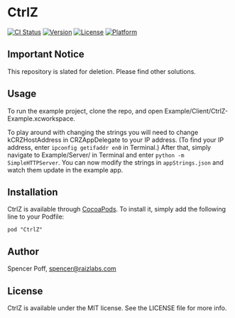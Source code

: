 # CtrlZ

[![CI Status](http://img.shields.io/travis/Raizlabs/CtrlZ.svg?style=flat)](https://travis-ci.org/Raizlabs/CtrlZ)
[![Version](https://img.shields.io/cocoapods/v/CtrlZ.svg?style=flat)](http://cocoadocs.org/docsets/CtrlZ)
[![License](https://img.shields.io/cocoapods/l/CtrlZ.svg?style=flat)](http://cocoadocs.org/docsets/CtrlZ)
[![Platform](https://img.shields.io/cocoapods/p/CtrlZ.svg?style=flat)](http://cocoadocs.org/docsets/CtrlZ)

## Important Notice

This repository is slated for deletion.  Please find other solutions.  

## Usage

To run the example project, clone the repo, and open Example/Client/CtrlZ-Example.xcworkspace.

To play around with changing the strings you will need to change kCRZHostAddress in CRZAppDelegate to your IP address. (To find your IP address, enter `ipconfig getifaddr en0` in Terminal.) After that, simply navigate to Example/Server/ in Terminal and enter `python -m SimpleHTTPServer`. You can now modify the strings in `appStrings.json` and watch them update in the example app.

## Installation

CtrlZ is available through [CocoaPods](http://cocoapods.org). To install
it, simply add the following line to your Podfile:

    pod "CtrlZ"

## Author

Spencer Poff, spencer@raizlabs.com

## License

CtrlZ is available under the MIT license. See the LICENSE file for more info.

